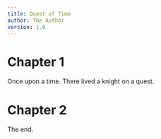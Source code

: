 ```yaml
---
title: Quest of Time
author: The Author
version: 1.0
---
```


# Chapter 1
Once upon a time.
There lived a knight on a quest.

# Chapter 2
The end.
